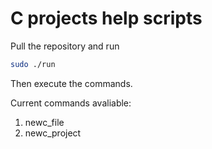 # C projects help scripts
Pull the repository and run 
```bash
sudo ./run
```
Then execute the commands.

Current commands avaliable:
1. newc\_file
2. newc\_project
